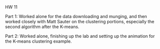 HW 11

Part 1: Worked alone for the data downloading and munging, and then worked closely with Matt Sauter on the clustering portions, especially the second algorithm after the K-means.

Part 2: Worked alone, finishing up the lab and setting up the animation for the K-means clustering example.